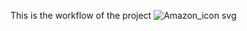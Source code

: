 This is the workflow of the project
![Amazon_icon svg](https://github.com/manhzeff/Data-Engineering-and-Analyst-with-Amazon-Data/assets/104782892/d846491b-3fc9-49ee-9f3b-2b7cb48d7b42)
